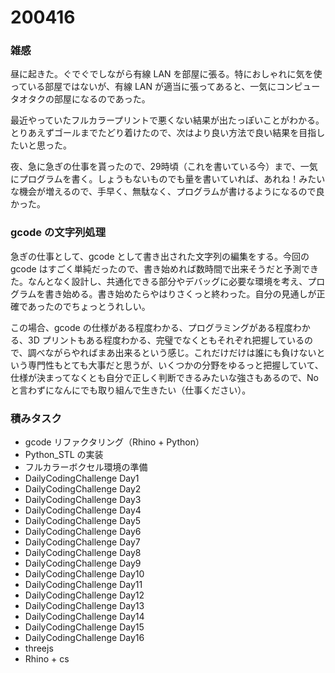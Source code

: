 # 200416  

### 雑感  

昼に起きた。ぐでぐでしながら有線 LAN を部屋に張る。特におしゃれに気を使っている部屋ではないが、有線 LAN が適当に張ってあると、一気にコンピュータオタクの部屋になるのであった。  

最近やっていたフルカラープリントで悪くない結果が出たっぽいことがわかる。とりあえずゴールまでたどり着けたので、次はより良い方法で良い結果を目指したいと思った。  

夜、急に急ぎの仕事を貰ったので、29時頃（これを書いている今）まで、一気にプログラムを書く。しょうもないものでも量を書いていれば、あれね！みたいな機会が増えるので、手早く、無駄なく、プログラムが書けるようになるので良かった。  

### gcode の文字列処理  

急ぎの仕事として、gcode として書き出された文字列の編集をする。今回の gcode はすごく単純だったので、書き始めれば数時間で出来そうだと予測できた。なんとなく設計し、共通化できる部分やデバッグに必要な環境を考え、プログラムを書き始める。書き始めたらやはりさくっと終わった。自分の見通しが正確であったのでちょっとうれしい。  

この場合、gcode の仕様がある程度わかる、プログラミングがある程度わかる、3D プリントもある程度わかる、完璧でなくともそれぞれ把握しているので、調べながらやればまあ出来るという感じ。これだけだけは誰にも負けないという専門性もとても大事だと思うが、いくつかの分野をゆるっと把握していて、仕様が決まってなくとも自分で正しく判断できるみたいな強さもあるので、No と言わずになんにでも取り組んで生きたい（仕事ください）。  

### 積みタスク  

- gcode リファクタリング（Rhino + Python）  
- Python_STL の実装  
- フルカラーボクセル環境の準備  
- DailyCodingChallenge Day1  
- DailyCodingChallenge Day2  
- DailyCodingChallenge Day3  
- DailyCodingChallenge Day4  
- DailyCodingChallenge Day5  
- DailyCodingChallenge Day6  
- DailyCodingChallenge Day7  
- DailyCodingChallenge Day8  
- DailyCodingChallenge Day9  
- DailyCodingChallenge Day10  
- DailyCodingChallenge Day11  
- DailyCodingChallenge Day12  
- DailyCodingChallenge Day13  
- DailyCodingChallenge Day14  
- DailyCodingChallenge Day15  
- DailyCodingChallenge Day16  
- threejs  
- Rhino + cs  
